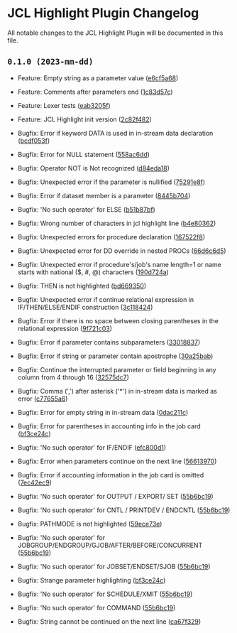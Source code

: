 # JCL Highlight Plugin Changelog

All notable changes to the JCL Highlight Plugin will be documented in this file.

## `0.1.0 (2023-mm-dd)`

* Feature: Empty string as a parameter value ([e6cf5a68](https://code.iby.scdc.io/ijmp/jcl-language/-/commit/e6cf5a68))
* Feature: Comments after parameters end ([1c83d57c](https://code.iby.scdc.io/ijmp/jcl-language/-/commit/1c83d57c))
* Feature: Lexer tests ([eab3205f](https://code.iby.scdc.io/ijmp/jcl-language/-/commit/eab3205f))
* Feature: JCL Highlight init version ([2c82f482](https://code.iby.scdc.io/ijmp/jcl-language/-/commit/2c82f482))


* Bugfix: Error if keyword DATA is used in in-stream data declaration ([bcdf053f](https://code.iby.scdc.io/ijmp/jcl-language/-/commit/bcdf053f))
* Bugfix: Error for NULL statement ([558ac6dd](https://code.iby.scdc.io/ijmp/jcl-language/-/commit/558ac6dd))
* Bugfix: Operator NOT is Not recognized ([d84eda18](https://code.iby.scdc.io/ijmp/jcl-language/-/commit/d84eda18))
* Bugfix: Unexpected error if the parameter is nullified ([75291e8f](https://code.iby.scdc.io/ijmp/jcl-language/-/commit/75291e8f))
* Bugfix: Error if dataset member is a parameter ([8445b704](https://code.iby.scdc.io/ijmp/jcl-language/-/commit/8445b704))
* Bugfix: 'No such operator' for ELSE ([b51b87bf](https://code.iby.scdc.io/ijmp/jcl-language/-/commit/b51b87bf))
* Bugfix: Wrong number of characters in jcl highlight line ([b4e80362](https://code.iby.scdc.io/ijmp/jcl-language/-/commit/b4e80362))
* Bugfix: Unexpected errors for procedure declaration ([167522f8](https://code.iby.scdc.io/ijmp/jcl-language/-/commit/167522f8))
* Bugfix: Unexpected error for DD override in nested PROCs ([66d6c6d5](https://code.iby.scdc.io/ijmp/jcl-language/-/commit/66d6c6d5))
* Bugfix: Unexpected error if procedure's/job's name length=1 or name starts with national ($, #, @) characters ([190d724a](https://code.iby.scdc.io/ijmp/jcl-language/-/commit/190d724a))
* Bugfix: THEN is not highlighted ([bd669350](https://code.iby.scdc.io/ijmp/jcl-language/-/commit/bd669350))
* Bugfix: Unexpected error if continue relational expression in IF/THEN/ELSE/ENDIF construction ([3c118424](https://code.iby.scdc.io/ijmp/jcl-language/-/commit/3c118424))
* Bugfix: Error if there is no space between closing parentheses in the relational expression ([9f721c03](https://code.iby.scdc.io/ijmp/jcl-language/-/commit/9f721c03))
* Bugfix: Error if parameter contains subparameters ([33018837](https://code.iby.scdc.io/ijmp/jcl-language/-/commit/33018837))
* Bugfix: Error if string or parameter contain apostrophe ([30a25bab](https://code.iby.scdc.io/ijmp/jcl-language/-/commit/30a25bab))
* Bugfix: Continue the interrupted parameter or field beginning in any column from 4 through 16 ([32575dc7](https://code.iby.scdc.io/ijmp/jcl-language/-/commit/32575dc7))
* Bugfix: Comma (',') after asterisk ('*') in in-stream data is marked as error ([c77655a6](https://code.iby.scdc.io/ijmp/jcl-language/-/commit/c77655a6))
* Bugfix: Error for empty string in in-stream data ([0dac211c](https://code.iby.scdc.io/ijmp/jcl-language/-/commit/0dac211c))
* Bugfix: Error for parentheses in accounting info in the job card ([bf3ce24c](https://code.iby.scdc.io/ijmp/jcl-language/-/commit/bf3ce24c))
* Bugfix: 'No such operator' for IF/ENDIF ([efc800d1](https://code.iby.scdc.io/ijmp/jcl-language/-/commit/efc800d1))
* Bugfix: Error when parameters continue on the next line ([56613970](https://code.iby.scdc.io/ijmp/jcl-language/-/commit/56613970))
* Bugfix: Error if accounting information in the job card is omitted ([7ec42ec9](https://code.iby.scdc.io/ijmp/jcl-language/-/commit/7ec42ec9))
* Bugfix: 'No such operator' for OUTPUT / EXPORT/ SET ([55b6bc19](https://code.iby.scdc.io/ijmp/jcl-language/-/commit/55b6bc19))
* Bugfix: 'No such operator' for CNTL / PRINTDEV / ENDCNTL ([55b6bc19](https://code.iby.scdc.io/ijmp/jcl-language/-/commit/55b6bc19))
* Bugfix: PATHMODE is not highlighted ([59ece73e](https://code.iby.scdc.io/ijmp/jcl-language/-/commit/59ece73e))
* Bugfix: 'No such operator' for JOBGROUP/ENDGROUP/GJOB/AFTER/BEFORE/CONCURRENT ([55b6bc19](https://code.iby.scdc.io/ijmp/jcl-language/-/commit/55b6bc19))
* Bugfix: 'No such operator' for JOBSET/ENDSET/SJOB ([55b6bc19](https://code.iby.scdc.io/ijmp/jcl-language/-/commit/55b6bc19))
* Bugfix: Strange parameter highlighting ([bf3ce24c](https://code.iby.scdc.io/ijmp/jcl-language/-/commit/bf3ce24c))
* Bugfix: 'No such operator' for SCHEDULE/XMIT ([55b6bc19](https://code.iby.scdc.io/ijmp/jcl-language/-/commit/55b6bc19))
* Bugfix: 'No such operator' for COMMAND ([55b6bc19](https://code.iby.scdc.io/ijmp/jcl-language/-/commit/55b6bc19))
* Bugfix: String cannot be continued on the next line ([ca67f329](https://code.iby.scdc.io/ijmp/jcl-language/-/commit/ca67f329))
